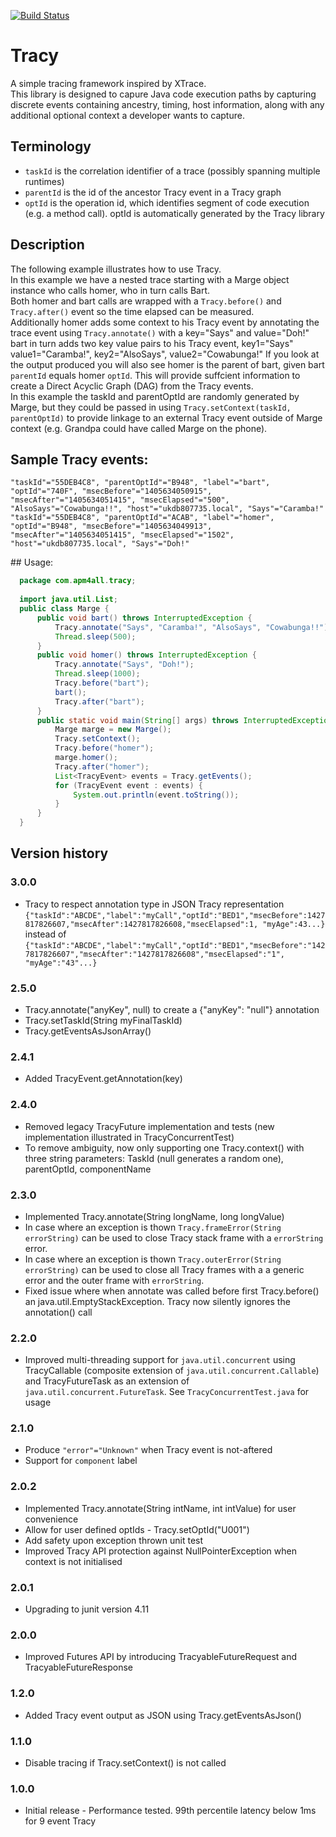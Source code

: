 [![Build Status](https://travis-ci.org/joaovicente/Tracy.svg?branch=2.0.1)](https://travis-ci.org/joaovicente/Tracy)
<!---
[![Coverage Status](https://img.shields.io/coveralls/joaovicente/Tracy.svg)](https://coveralls.io/r/joaovicente/Tracy)
-->
# Tracy #
A simple tracing framework inspired by XTrace.  
This library is designed to capure Java code execution paths by capturing discrete events containing ancestry, timing, host information, along with any additional optional context a developer wants to capture.  

## Terminology
* `taskId` is the correlation identifier of a trace (possibly spanning multiple runtimes)
* `parentId` is the id of the ancestor Tracy event in a Tracy graph
* `optId` is the operation id, which identifies segment of code execution (e.g. a method call). optId is automatically generated by the Tracy library

## Description
The following example illustrates how to use Tracy.  
In this example we have a nested trace starting with a Marge object instance who calls homer, who in turn calls Bart.  
Both homer and bart calls are wrapped with a `Tracy.before()` and `Tracy.after()` event so the time elapsed can be measured.  
Additionally homer adds some context to his Tracy event by annotating the trace event using `Tracy.annotate()` with a key="Says" and value="Doh!"  
bart in turn adds two key value pairs to his Tracy event, key1="Says" value1="Caramba!", key2="AlsoSays", value2="Cowabunga!"
If you look at the output produced you will also see homer is the parent of bart, given bart `parentId` equals homer `optId`. This will provide suffcient information to create a Direct Acyclic Graph (DAG) from the Tracy events.  
In this example the taskId and parentOptId are randomly generated by Marge, but they could be passed in using `Tracy.setContext(taskId, parentOptId)` to provide linkage to an external Tracy event outside of Marge context (e.g. Grandpa could have called Marge on the phone).

## Sample Tracy events:
```
"taskId"="55DEB4C8", "parentOptId"="B948", "label"="bart", "optId"="740F", "msecBefore"="1405634050915", "msecAfter"="1405634051415", "msecElapsed"="500", "AlsoSays"="Cowabunga!!", "host"="ukdb807735.local", "Says"="Caramba!"
"taskId"="55DEB4C8", "parentOptId"="ACAB", "label"="homer", "optId"="B948", "msecBefore"="1405634049913", "msecAfter"="1405634051415", "msecElapsed"="1502", "host"="ukdb807735.local", "Says"="Doh!"
```

## Usage:
```java
  package com.apm4all.tracy;
  
  import java.util.List;
  public class Marge {
      public void bart() throws InterruptedException {
          Tracy.annotate("Says", "Caramba!", "AlsoSays", "Cowabunga!!");
          Thread.sleep(500);
      }
      public void homer() throws InterruptedException {
          Tracy.annotate("Says", "Doh!");
          Thread.sleep(1000);
          Tracy.before("bart");
          bart();
          Tracy.after("bart");
      }
      public static void main(String[] args) throws InterruptedException {
          Marge marge = new Marge(); 
          Tracy.setContext();
          Tracy.before("homer");
          marge.homer();
          Tracy.after("homer");
          List<TracyEvent> events = Tracy.getEvents();
          for (TracyEvent event : events) {
              System.out.println(event.toString());
          }
      }
  }
```
## Version history ##

### 3.0.0 ###
* Tracy to respect annotation type in JSON Tracy representation `{"taskId":"ABCDE","label":"myCall","optId":"BED1","msecBefore":1427817826607,"msecAfter":1427817826608,"msecElapsed":1, "myAge":43...}` instead of `{"taskId":"ABCDE","label":"myCall","optId":"BED1","msecBefore":"1427817826607","msecAfter":"1427817826608","msecElapsed":"1", "myAge":"43"...}`

### 2.5.0 ###
* Tracy.annotate("anyKey", null) to create a {"anyKey": "null"} annotation
* Tracy.setTaskId(String myFinalTaskId)
* Tracy.getEventsAsJsonArray()

### 2.4.1 ###
* Added TracyEvent.getAnnotation(key)

### 2.4.0 ###
* Removed legacy TracyFuture implementation and tests (new implementation illustrated in TracyConcurrentTest)
* To remove ambiguity, now only supporting one Tracy.context() with three string parameters: TaskId (null generates a random one), parentOptId, componentName

### 2.3.0 ###
* Implemented Tracy.annotate(String longName, long longValue)
* In case where an exception is thown `Tracy.frameError(String errorString)` can be used to close Tracy stack frame with a `errorString` error.
* In case where an exception is thown `Tracy.outerError(String errorString)` can be used to close all Tracy frames with a a generic error and the outer frame with `errorString`.
* Fixed issue where when annotate was called before first Tracy.before() an java.util.EmptyStackException. Tracy now silently ignores the annotation() call

### 2.2.0 ###
* Improved multi-threading support for `java.util.concurrent` using TracyCallable (composite extension of `java.util.concurrent.Callable`) and TracyFutureTask as an extension of `java.util.concurrent.FutureTask`. See `TracyConcurrentTest.java` for usage

### 2.1.0 ###
* Produce `"error"="Unknown"` when Tracy event is not-aftered
* Support for `component` label

### 2.0.2 ###
* Implemented Tracy.annotate(String intName, int intValue) for user convenience
* Allow for user defined optIds - Tracy.setOptId("U001")
* Add safety upon exception thrown unit test
* Improved Tracy API protection against NullPointerException when context is not initialised

### 2.0.1 ###
* Upgrading to junit version 4.11

### 2.0.0 ###
* Improved Futures API by introducing TracyableFutureRequest and TracyableFutureResponse

### 1.2.0 ###
* Added Tracy event output as JSON using Tracy.getEventsAsJson()

### 1.1.0 ###
* Disable tracing if Tracy.setContext() is not called

### 1.0.0 ###
* Initial release - Performance tested. 99th percentile latency below 1ms for 9 event Tracy
